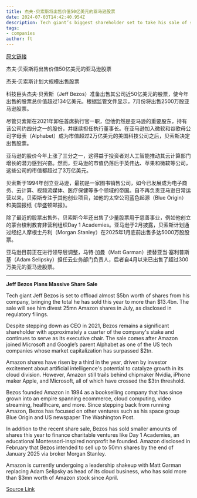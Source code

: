 ```yaml
---
title: 杰夫·贝索斯将出售价值50亿美元的亚马逊股票
date: 2024-07-03T14:42:40.954Z
description: Tech giant’s biggest shareholder set to take his sale of shares to more than $13bn this year but still holds 9% stake
tags: 
- companies
author: ft
---
```


[原文链接](https://ft.com/content/f941d98e-5a85-454e-8435-e90a5211d22e)

杰夫·贝索斯将出售价值50亿美元的亚马逊股票

杰夫·贝索斯计划大规模出售股票

科技巨头杰夫·贝索斯（Jeff Bezos）准备出售其公司近50亿美元的股票，使今年出售的股票总价值超过134亿美元。根据监管文件显示，7月份将出售2500万股亚马逊股票。

尽管贝索斯在2021年卸任首席执行官一职，但他仍然是亚马逊的重要股东，持有该公司约四分之一的股份，并继续担任执行董事长。在亚马逊加入微软和谷歌母公司字母表（Alphabet）成为市值超过2万亿美元的美国科技公司之后，贝索斯决定出售股票。

亚马逊的股价今年上涨了三分之一，这得益于投资者对人工智能推动其云计算部门增长的潜力感到兴奋。然而，亚马逊的市值仍落后于英伟达、苹果和微软等公司，这些公司的市值都超过了3万亿美元。

贝索斯于1994年创立亚马逊，最初是一家图书销售公司，如今已发展成为电子商务、云计算、视频流媒体、医疗保健等多个领域的帝国。自不再负责亚马逊日常运营以来，贝索斯专注于其他创业项目，如他的太空公司蓝色起源（Blue Origin）和美国报纸《华盛顿邮报》。

除了最近的股票出售外，贝索斯今年还出售了少量股票用于慈善事业，例如他创立的蒙台梭利教育非营利组织Day 1 Academies。亚马逊于2月披露，贝索斯计划通过经纪人摩根士丹利（Morgan Stanley）在2025年1月底前出售多达5000万股股票。

亚马逊目前正在进行领导层调整，马特·加曼（Matt Garman）接替亚当·塞利普斯基（Adam Selipsky）担任云业务部门负责人，后者自4月以来已出售了超过300万美元的亚马逊股票。

---

 **Jeff Bezos Plans Massive Share Sale**  

Tech giant Jeff Bezos is set to offload almost $5bn worth of shares from his company, bringing the total he has sold this year to more than $13.4bn. The sale will see him divest 25mn Amazon shares in July, as disclosed in regulatory filings.

Despite stepping down as CEO in 2021, Bezos remains a significant shareholder with approximately a cuarter of the company's stake and continues to serve as its executive chair. The sale comes after Amazon joined Microsoft and Google’s parent Alphabet as one of the US tech companies whose market capitalization has surpassed $2tn.

Amazon shares have risen by a third in the year, driven by investor excitement about artificial intelligence's potential to catalyze growth in its cloud division. However, Amazon still trails behind chipmaker Nvidia, iPhone maker Apple, and Microsoft, all of which have crossed the $3tn threshold.

Bezos founded Amazon in 1994 as a bookselling company that has since grown into an empire spanning ecommerce, cloud computing, video streaming, healthcare, and more. Since stepping back from running Amazon, Bezos has focused on other ventures such as his space group Blue Origin and US newspaper The Washington Post.

In addition to the recent share sale, Bezos has sold smaller amounts of shares this year to finance charitable ventures like Day 1 Academies, an educational Montessori-inspired nonprofit he founded. Amazon disclosed in February that Bezos intended to sell up to 50mn shares by the end of January 2025 via broker Morgan Stanley.

Amazon is currently undergoing a leadership shakeup with Matt Garman replacing Adam Selipsky as head of its cloud business, who has sold more than $3mn worth of Amazon stock since April.

[Source Link](https://ft.com/content/f941d98e-5a85-454e-8435-e90a5211d22e)

